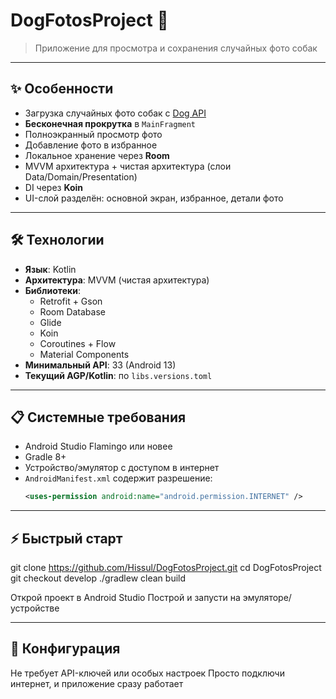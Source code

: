 # DogFotosProject 🐶
> Приложение для просмотра и сохранения случайных фото собак

---

## ✨ Особенности
- Загрузка случайных фото собак с [Dog API](https://dog.ceo/dog-api/)
- **Бесконечная прокрутка** в `MainFragment`
- Полноэкранный просмотр фото
- Добавление фото в избранное
- Локальное хранение через **Room**
- MVVM архитектура + чистая архитектура (слои Data/Domain/Presentation)
- DI через **Koin**
- UI-слой разделён: основной экран, избранное, детали фото

---

## 🛠 Технологии
- **Язык**: Kotlin
- **Архитектура**: MVVM (чистая архитектура)
- **Библиотеки**:
  - Retrofit + Gson
  - Room Database
  - Glide
  - Koin
  - Coroutines + Flow
  - Material Components  
- **Минимальный API**: 33 (Android 13)  
- **Текущий AGP/Kotlin**: по `libs.versions.toml`

---

## 📋 Системные требования
- Android Studio Flamingo или новее
- Gradle 8+
- Устройство/эмулятор с доступом в интернет
- `AndroidManifest.xml` содержит разрешение:
  ```xml
  <uses-permission android:name="android.permission.INTERNET" />

---

## ⚡️ Быстрый старт
git clone https://github.com/Hissul/DogFotosProject.git
cd DogFotosProject
git checkout develop
./gradlew clean build

Открой проект в Android Studio
Построй и запусти на эмуляторе/устройстве

---

## 🔧 Конфигурация
Не требует API-ключей или особых настроек
Просто подключи интернет, и приложение сразу работает
